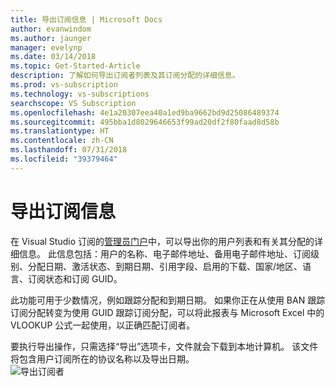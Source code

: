 ```yaml
---
title: 导出订阅信息 | Microsoft Docs
author: evanwindom
ms.author: jaunger
manager: evelynp
ms.date: 03/14/2018
ms.topic: Get-Started-Article
description: 了解如何导出订阅者列表及其订阅分配的详细信息。
ms.prod: vs-subscription
ms.technology: vs-subscriptions
searchscope: VS Subscription
ms.openlocfilehash: 4e1a20307eea40a1ed9ba9662bd9d25086489374
ms.sourcegitcommit: 495bba1d8029646653f99ad20df2f80faad8d58b
ms.translationtype: HT
ms.contentlocale: zh-CN
ms.lasthandoff: 07/31/2018
ms.locfileid: "39379464"
---
```

# <a name="exporting-subscription-information"></a>导出订阅信息

在 Visual Studio 订阅的[管理员门户](https://manage.visualstudio.com)中，可以导出你的用户列表和有关其分配的详细信息。 此信息包括：用户的名称、电子邮件地址、备用电子邮件地址、订阅级别、分配日期、激活状态、到期日期、引用字段、启用的下载、国家/地区、语言、订阅状态和订阅 GUID。 

此功能可用于少数情况，例如跟踪分配和到期日期。 如果你正在从使用 BAN 跟踪订阅分配转变为使用 GUID 跟踪订阅分配，可以将此报表与 Microsoft Excel 中的 VLOOKUP 公式一起使用，以正确匹配订阅者。  

要执行导出操作，只需选择“导出”选项卡，文件就会下载到本地计算机。 该文件将包含用户订阅所在的协议名称以及导出日期。  
![导出订阅者](_img\exporting-subscriptions\exporting-subscriptions.png)
